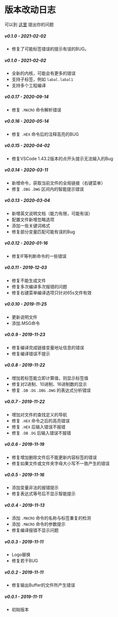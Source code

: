 # 版本改动日志

可以到 [这里](https://github.com/zyr2288/6502-Assembler-For-VSCode/issues) 提出你的问题

##### v0.1.0 - 2021-02-02
* 修复了可能标签错误的提示有误的BUG。

##### v0.1.0 - 2021-02-02
* 全新的内核，可能会有更多的错误
* 支持子标签，例如 `labal.labal1`
* 支持多个工程编译

##### v0.0.17 - 2020-09-14
* 修复 `.MACRO` 命令解析错误

##### v0.0.16 - 2020-05-14
* 修复 `.HEX` 命令后的注释高亮的BUG

##### v0.0.15 - 2020-04-02
* 修复VSCode 1.43.2版本的点开头提示无法输入的Bug

##### v0.0.14 - 2020-03-11
* 新增命令，获取当前文件的全局链接（右键菜单）
* 修复 `.DBG` `.DWG` 区间内的智能提示错误

##### v0.0.13 - 2020-03-04
* 新增英文说明文档（能力有限，可能有误）
* 配置文件新增忽略选项
* 添加一些关键词格式
* 修复部分变量匹配可能有误的Bug

##### v0.0.12 - 2020-01-16
* 修复IF等判断命令的一些错误

##### v0.0.11 - 2019-12-03
* 修复不能生成文件
* 修复多次编译多次报错的问题
* 修复右键菜单编译选项只针对65s文件有效

##### v0.0.10 - 2019-11-25
* 更新说明文件
* 添加.MSG命令

##### v0.0.9 - 2019-11-23
* 修复编译完成链接变量地址信息的错误
* 修复编译错误不提示

##### v0.0.8 - 2019-11-22
* 增加若标签能立即计算值，则显示标签值
* 修复对2进制、10进制、16进制数的显示
* 修复 `.DB` `.DG` `.DBG` `.DWG` 的表达式分析错误

##### v0.0.7 - 2019-11-22
* 增加对文件的查找定义的导航
* 修复 `.HEX` 命令之后的高亮错误
* 修复 `.HEX` 后输入错误不报错
* 修复 `.DB` `.DG` 后输入错误不报错

##### v0.0.6 - 2019-11-19
* 修复增加删除文件后不能更新内容标签的错误
* 修复如果文件或文件夹字母大小写不一致产生的错误

##### v0.0.5 - 2019-11-16
* 添加变量非法的报错提示
* 修复表达式等号后不显示智能提示

##### v0.0.4 - 2019-11-13
* 添加 `.MACRO` 命令的名称与标签重复的检测
* 添加 `.MACRO` 命令的参数提示
* 修复编译报错不显示问题

##### v0.0.3 - 2019-11-11
* Logo替换
* 修复若干BUG

##### v0.0.2 - 2019-11-11
* 修复输出Buffer的文件所产生错误

##### v0.0.1 - 2019-11-11
* 初始版本